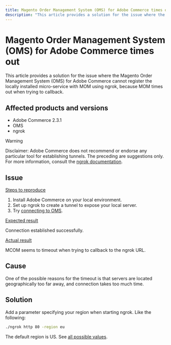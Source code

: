 ```yaml
---
title: Magento Order Management System (OMS) for Adobe Commerce times out
description: "This article provides a solution for the issue where the Magento Order Management System (OMS) for Adobe Commerce cannot register the locally installed micro-service with MOM using ngrok, because MOM times out when trying to callback."
---
```


# Magento Order Management System (OMS) for Adobe Commerce times out

This article provides a solution for the issue where the Magento Order Management System (OMS) for Adobe Commerce cannot register the locally installed micro-service with MOM using ngrok, because MOM times out when trying to callback.

## Affected products and versions

* Adobe Commerce 2.3.1
* OMS
* ngrok

>[!WARNING]
>
>Disclaimer: Adobe Commerce does not recommend or endorse any particular tool for establishing tunnels. The preceding are suggestions only. For more information, consult the [ngrok documentation](https://ngrok.com/docs).

## Issue

 <u>Steps to reproduce</u>

1. Install Adobe Commerce on your local environment.
1. Set up ngrok to create a tunnel to expose your local server.
1. Try [connecting to OMS](https://omsdocs.magento.com/en/integration/connector/setup-tutorial/).

 <u>Expected result</u>

Connection established successfully.

 <u>Actual result</u>

MCOM seems to timeout when trying to callback to the ngrok URL.

## Cause

One of the possible reasons for the timeout is that servers are located geographically too far away, and connection takes too much time.

## Solution

Add a parameter specifying your region when starting ngrok. Like the following:

```bash
./ngrok http 80 -region eu
```

The default region is US. See [all possible values](https://ngrok.com/docs#config_region).